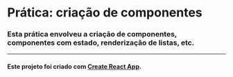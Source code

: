 # Prática: criação de componentes

### Esta prática envolveu a criação de componentes, componentes com estado, renderização de listas, etc.
___
#### Este projeto foi criado com [Create React App](https://github.com/facebook/create-react-app).
